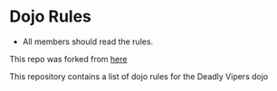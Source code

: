 Dojo Rules
==========
* All members should read the rules.

This repo was forked from [here](http://www.github.com/deadlyvipers)

This repository contains a list of dojo rules for the Deadly Vipers dojo

